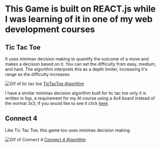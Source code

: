 # This Game is built on REACT.js while I was learning of it in one of my web development courses
## Tic Tac Toe
It uses minimax decision making to quantify the outcome of a move and makes a decision based on it.
You can set the difficulty from easy, medium, and hard. The algorithm interprets this as a depth limiter, increasing it's range as the difficulty increases.

![Gif of tic tac toe](https://github.com/manny2384/manny2384games.github.io/blob/master/GIFS/tictactoe.gif)        [TicTacToe Algorithm](https://github.com/manny2384/manny2384games.github.io/blob/master/src/tic-tac-toe.js)

I have a similar minimax decision algorithm built for tic tac toe only it is written in lisp, a requirement for my AI course using a 4x4 board instead of the normal 3x3, If you would like to see it click [here](https://github.com/manny2384/cs461/blob/main/hw5.lisp).

## Connect 4
Like Tic Tac Toe, this game too uses minimax decision making.

![Gif of Connect 4](https://github.com/manny2384/manny2384games.github.io/blob/master/GIFS/connect4.gif)
[Connect 4 Algorithm](https://github.com/manny2384/manny2384games.github.io/blob/master/src/four-square.js)